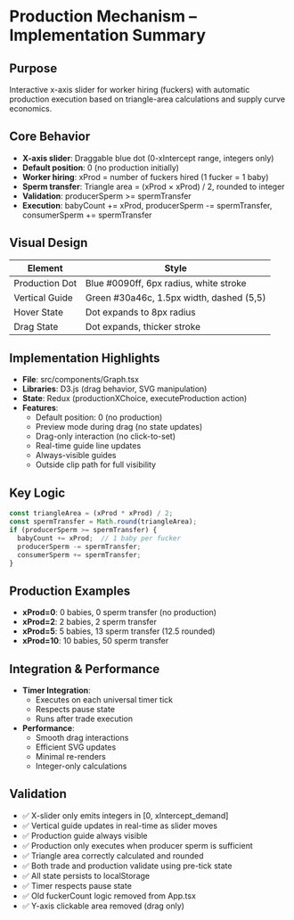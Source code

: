 # Production Mechanism – Implementation Summary

## Purpose
Interactive x-axis slider for worker hiring (fuckers) with automatic production execution based on triangle-area calculations and supply curve economics.

## Core Behavior
- **X-axis slider**: Draggable blue dot (0-xIntercept range, integers only)
- **Default position**: 0 (no production initially)
- **Worker hiring**: xProd = number of fuckers hired (1 fucker = 1 baby)
- **Sperm transfer**: Triangle area = (xProd × xProd) / 2, rounded to integer
- **Validation**: producerSperm >= spermTransfer
- **Execution**: babyCount += xProd, producerSperm -= spermTransfer, consumerSperm += spermTransfer

## Visual Design

| Element | Style |
|---------|-------|
| Production Dot | Blue #0090ff, 6px radius, white stroke |
| Vertical Guide | Green #30a46c, 1.5px width, dashed (5,5) |
| Hover State | Dot expands to 8px radius |
| Drag State | Dot expands, thicker stroke |

## Implementation Highlights
- **File**: src/components/Graph.tsx
- **Libraries**: D3.js (drag behavior, SVG manipulation)
- **State**: Redux (productionXChoice, executeProduction action)
- **Features**:
  - Default position: 0 (no production)
  - Preview mode during drag (no state updates)
  - Drag-only interaction (no click-to-set)
  - Real-time guide line updates
  - Always-visible guides
  - Outside clip path for full visibility

## Key Logic
```javascript
const triangleArea = (xProd * xProd) / 2;
const spermTransfer = Math.round(triangleArea);
if (producerSperm >= spermTransfer) {
  babyCount += xProd;  // 1 baby per fucker
  producerSperm -= spermTransfer;
  consumerSperm += spermTransfer;
}
```

## Production Examples
- **xProd=0**: 0 babies, 0 sperm transfer (no production)
- **xProd=2**: 2 babies, 2 sperm transfer
- **xProd=5**: 5 babies, 13 sperm transfer (12.5 rounded)
- **xProd=10**: 10 babies, 50 sperm transfer

## Integration & Performance
- **Timer Integration**:
  - Executes on each universal timer tick
  - Respects pause state
  - Runs after trade execution
- **Performance**:
  - Smooth drag interactions
  - Efficient SVG updates
  - Minimal re-renders
  - Integer-only calculations

## Validation
- ✅ X-slider only emits integers in [0, xIntercept_demand]
- ✅ Vertical guide updates in real-time as slider moves
- ✅ Production guide always visible
- ✅ Production only executes when producer sperm is sufficient
- ✅ Triangle area correctly calculated and rounded
- ✅ Both trade and production validate using pre-tick state
- ✅ All state persists to localStorage
- ✅ Timer respects pause state
- ✅ Old fuckerCount logic removed from App.tsx
- ✅ Y-axis clickable area removed (drag only)

